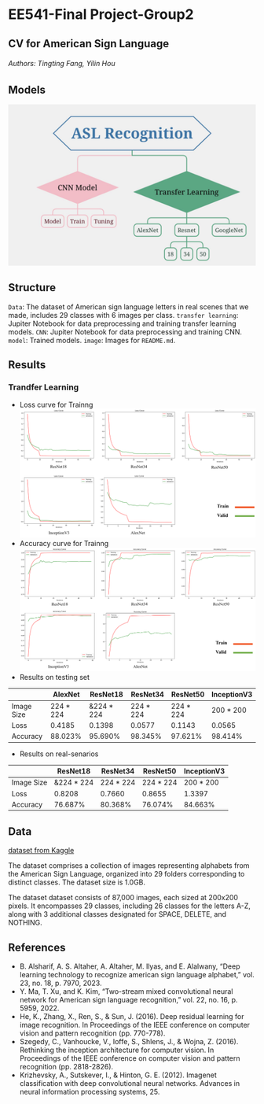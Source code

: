 # EE541-Final Project-Group2
## CV for American Sign Language
###### Authors: Tingting Fang, Yilin Hou
## Models
![Training](image/Structure.jpg)
## Structure
`Data`: The dataset of American sign language letters in real scenes that we made, includes 29 classes with 6 images per class.
`transfer learning`: Jupiter Notebook for data preprocessing and training transfer learning models.
`CNN`: Jupiter Notebook for data preprocessing and training CNN.
`model`: Trained models.
`image`: Images for `README.md`.
## Results
### Trandfer Learning
* Loss curve for Trainng
![Training](image/loss_curve.png)
* Accuracy curve for Trainng
![Training](image/acc_curve.png)
* Results on testing set

|           | AlexNet  | ResNet18   | ResNet34  | ResNet50  | InceptionV3|
|-----------|----------|------------|-----------|-----------|------------|
|Image Size |224 * 224 | &224 * 224 |	224 * 224 |	224 * 224 | 200 * 200  |
|Loss       |0.4185	   |0.1398	    |0.0577	    |0.1143	    |0.0565	     | 
|Accuracy   |88.023%   |95.690%     |98.345%    |97.621%	  |98.414%	   | 

* Results on real-senarios

|           | ResNet18   | ResNet34  | ResNet50  | InceptionV3|
|-----------|------------|-----------|-----------|------------|
|Image Size | &224 * 224 |	224 * 224 |	224 * 224 | 200 * 200  |
|Loss       |0.8208	     |0.7660      |0.8655	    |1.3397	     | 
|Accuracy   |76.687%     |80.368%     |76.074%	  |84.663%     |
## Data

[dataset from Kaggle](https://www.kaggle.com/datasets/grassknoted/asl-alphabet/)

  The dataset comprises a collection of images representing alphabets from the American Sign Language, organized into 29 folders corresponding to distinct classes. The dataset size is 1.0GB.
  
  The dataset dataset consists of 87,000 images, each sized at 200x200 pixels. It encompasses 29 classes, including 26 classes for the letters A-Z, along with 3 additional classes designated for SPACE, DELETE, and NOTHING. 
## References

* B. Alsharif, A. S. Altaher, A. Altaher, M. Ilyas, and E. Alalwany, “Deep learning technology to recognize american sign language alphabet,” vol. 23, no. 18, p. 7970, 2023.
* Y. Ma, T. Xu, and K. Kim, “Two-stream mixed convolutional neural network for American sign language recognition,” vol. 22, no. 16, p. 5959, 2022.
* He, K., Zhang, X., Ren, S., \& Sun, J. (2016). Deep residual learning for image recognition. In Proceedings of the IEEE conference on computer vision and pattern recognition (pp. 770-778).
* Szegedy, C., Vanhoucke, V., Ioffe, S., Shlens, J., \& Wojna, Z. (2016). Rethinking the inception architecture for computer vision. In Proceedings of the IEEE conference on computer vision and pattern recognition (pp. 2818-2826).
* Krizhevsky, A., Sutskever, I., \& Hinton, G. E. (2012). Imagenet classification with deep convolutional neural networks. Advances in neural information processing systems, 25.
